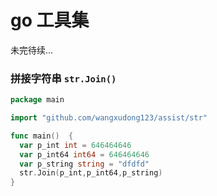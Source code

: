 # go 工具集
未完待续...

### 拼接字符串 `str.Join()`
```go 
package main

import "github.com/wangxudong123/assist/str"

func main()  {
  var p_int int = 646464646
  var p_int64 int64 = 646464646
  var p_string string = "dfdfd"
  str.Join(p_int,p_int64,p_string)
}
```
